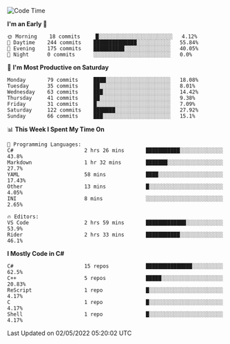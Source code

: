<!--START_SECTION:waka-->
![Code Time](http://img.shields.io/badge/Code%20Time-774%20hrs%2048%20mins-blue)

**I'm an Early 🐤** 

```text
🌞 Morning    18 commits     █░░░░░░░░░░░░░░░░░░░░░░░░   4.12% 
🌆 Daytime    244 commits    ██████████████░░░░░░░░░░░   55.84% 
🌃 Evening    175 commits    ██████████░░░░░░░░░░░░░░░   40.05% 
🌙 Night      0 commits      ░░░░░░░░░░░░░░░░░░░░░░░░░   0.0%

```
📅 **I'm Most Productive on Saturday** 

```text
Monday       79 commits     ████░░░░░░░░░░░░░░░░░░░░░   18.08% 
Tuesday      35 commits     ██░░░░░░░░░░░░░░░░░░░░░░░   8.01% 
Wednesday    63 commits     ███░░░░░░░░░░░░░░░░░░░░░░   14.42% 
Thursday     41 commits     ██░░░░░░░░░░░░░░░░░░░░░░░   9.38% 
Friday       31 commits     █░░░░░░░░░░░░░░░░░░░░░░░░   7.09% 
Saturday     122 commits    ███████░░░░░░░░░░░░░░░░░░   27.92% 
Sunday       66 commits     ███░░░░░░░░░░░░░░░░░░░░░░   15.1%

```


📊 **This Week I Spent My Time On** 

```text
💬 Programming Languages: 
C#                       2 hrs 26 mins       ███████████░░░░░░░░░░░░░░   43.8% 
Markdown                 1 hr 32 mins        ███████░░░░░░░░░░░░░░░░░░   27.7% 
YAML                     58 mins             ████░░░░░░░░░░░░░░░░░░░░░   17.43% 
Other                    13 mins             █░░░░░░░░░░░░░░░░░░░░░░░░   4.05% 
INI                      8 mins              ░░░░░░░░░░░░░░░░░░░░░░░░░   2.65%

🔥 Editors: 
VS Code                  2 hrs 59 mins       █████████████░░░░░░░░░░░░   53.9% 
Rider                    2 hrs 33 mins       ███████████░░░░░░░░░░░░░░   46.1%

```

**I Mostly Code in C#** 

```text
C#                       15 repos            ███████████████░░░░░░░░░░   62.5% 
C++                      5 repos             █████░░░░░░░░░░░░░░░░░░░░   20.83% 
ReScript                 1 repo              █░░░░░░░░░░░░░░░░░░░░░░░░   4.17% 
C                        1 repo              █░░░░░░░░░░░░░░░░░░░░░░░░   4.17% 
Shell                    1 repo              █░░░░░░░░░░░░░░░░░░░░░░░░   4.17%

```



 Last Updated on 02/05/2022 05:20:02 UTC
<!--END_SECTION:waka-->
